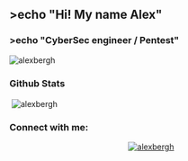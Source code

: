 ## >echo "Hi! My name Alex"
### >echo "CyberSec engineer / Pentest"

<p align="left"> <img src="https://komarev.com/ghpvc/?username=alexbergh&label=Profile%20views&color=0e75b6&style=flat" alt="alexbergh" /> </p>

<h3 align="left">Github Stats </h3>
<p>&nbsp;<img align="center" src="https://github-readme-stats-git-masterrstaa-rickstaa.vercel.app/api?username=alexbergh&show_icons=true&theme=dark" alt="alexbergh" /></p>

<h3 align="left">Connect with me:</h3>
<p align="center">
<a href="http://t.me/rikkberg" target="blank"><img align="center" src="https://img.shields.io/badge/Telegram-2CA5E0?style=for-the-badge&logo=telegram&logoColor=white" alt="alexbergh" /></a>
